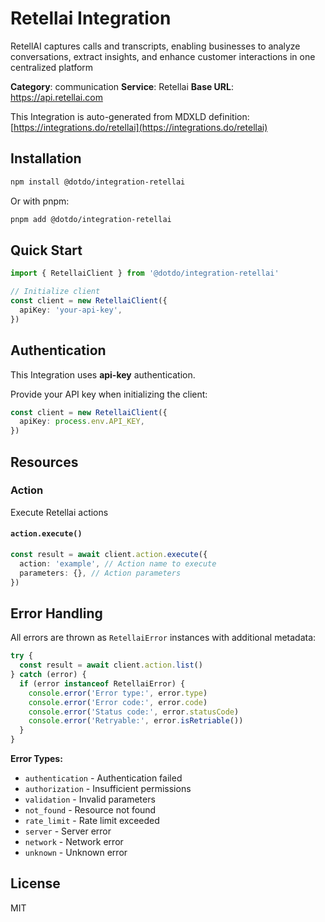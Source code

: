# Retellai Integration

RetellAI captures calls and transcripts, enabling businesses to analyze conversations, extract insights, and enhance customer interactions in one centralized platform

**Category**: communication
**Service**: Retellai
**Base URL**: https://api.retellai.com

This Integration is auto-generated from MDXLD definition: [https://integrations.do/retellai](https://integrations.do/retellai)

## Installation

```bash
npm install @dotdo/integration-retellai
```

Or with pnpm:

```bash
pnpm add @dotdo/integration-retellai
```

## Quick Start

```typescript
import { RetellaiClient } from '@dotdo/integration-retellai'

// Initialize client
const client = new RetellaiClient({
  apiKey: 'your-api-key',
})
```

## Authentication

This Integration uses **api-key** authentication.

Provide your API key when initializing the client:

```typescript
const client = new RetellaiClient({
  apiKey: process.env.API_KEY,
})
```

## Resources

### Action

Execute Retellai actions

#### `action.execute()`

```typescript
const result = await client.action.execute({
  action: 'example', // Action name to execute
  parameters: {}, // Action parameters
})
```

## Error Handling

All errors are thrown as `RetellaiError` instances with additional metadata:

```typescript
try {
  const result = await client.action.list()
} catch (error) {
  if (error instanceof RetellaiError) {
    console.error('Error type:', error.type)
    console.error('Error code:', error.code)
    console.error('Status code:', error.statusCode)
    console.error('Retryable:', error.isRetriable())
  }
}
```

**Error Types:**

- `authentication` - Authentication failed
- `authorization` - Insufficient permissions
- `validation` - Invalid parameters
- `not_found` - Resource not found
- `rate_limit` - Rate limit exceeded
- `server` - Server error
- `network` - Network error
- `unknown` - Unknown error

## License

MIT
